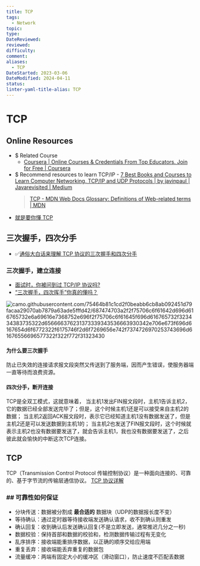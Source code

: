 ```yaml
---
title: TCP
tags:
  - Network
topic: 
type: 
DateReviewed: 
reviewed: 
difficulty: 
comment: 
aliases:
  - TCP
DateStarted: 2023-03-06
DateModified: 2024-04-11
status: 
linter-yaml-title-alias: TCP
---
```


# TCP

## Online Resources

- $ Related Course
  - [Coursera | Online Courses & Credentials From Top Educators. Join for Free | Coursera](https://www.coursera.org/learn/computer-networking/home/week/1)
- $ Recommend resources to learn TCP/IP - [7 Best Books and Courses to Learn Computer Networking, TCP/IP and UDP Protocols | by javinpaul | Javarevisited | Medium](https://medium.com/javarevisited/5-best-books-and-courses-to-learn-computer-networking-tcp-ip-and-udp-protocols-5a0e4dce75fa)
  > [TCP - MDN Web Docs Glossary: Definitions of Web-related terms | MDN](https://developer.mozilla.org/en-US/docs/Glossary/TCP)
- [就是要你懂 TCP](https://link.juejin.cn/?target=http%3A%2F%2Fjm.taobao.org%2F2017%2F06%2F08%2F20170608%2F "http://jm.taobao.org/2017/06/08/20170608/")
## 三次握手，四次分手
- ✅[通俗大白话来理解 TCP 协议的三次握手和四次分手](https://link.juejin.cn/?target=https%3A%2F%2Fgithub.com%2Fjawil%2Fblog%2Fissues%2F14 "https://github.com/jawil/blog/issues/14")
### 三次握手，建立连接
- [面试时，你被问到过 TCP/IP 协议吗?](https://juejin.cn/post/6844903472559718407 "https://juejin.cn/post/6844903472559718407")
- [“三次握手，四次挥手”你真的懂吗？](https://link.juejin.cn/?target=https%3A%2F%2Fzhuanlan.zhihu.com%2Fp%2F53374516 "https://zhuanlan.zhihu.com/p/53374516")

![camo.githubusercontent.com/75464b81c1cd2f0beabb6cb8ab092451d79facaa29070ab7879a63ade5fffd42/687474703a2f2f75706c6f61642d696d616765732e6a69616e7368752e696f2f75706c6f61645f696d616765732f323434383735322d656666376231373339343536663930342e706e673f696d6167654d6f6772322f6175746f2d6f7269656e742f7374726970253743696d61676556696577322f322f772f31323430](https://camo.githubusercontent.com/75464b81c1cd2f0beabb6cb8ab092451d79facaa29070ab7879a63ade5fffd42/687474703a2f2f75706c6f61642d696d616765732e6a69616e7368752e696f2f75706c6f61645f696d616765732f323434383735322d656666376231373339343536663930342e706e673f696d6167654d6f6772322f6175746f2d6f7269656e742f7374726970253743696d61676556696577322f322f772f31323430)

#### 为什么要三次握手
防止已失效的连接请求报文段突然又传送到了服务端，因而产生错误，使服务器端一直等待而浪费资源。
#### 四次分手，断开连接
TCP是全双工模式，这就意味着，
当主机1发出FIN报文段时，主机1告诉主机2，它的数据已经全部发送完毕了；但是，这个时候主机1还是可以接受来自主机2的数据；
当主机2返回ACK报文段时，表示它已经知道主机1没有数据发送了，但是主机2还是可以发送数据到主机1的；
当主机2也发送了FIN报文段时，这个时候就表示主机2也没有数据要发送了，就会告诉主机1，我也没有数据要发送了，之后彼此就会愉快的中断这次TCP连接。
## TCP
TCP（Transmission Control Protocol 传输控制协议）是一种面向连接的、可靠的、基于字节流的传输层通信协议。
[TCP 协议详解](https://juejin.cn/post/6844903685563105293 "https://juejin.cn/post/6844903685563105293")
### ## 可靠性如何保证

- 分块传送：数据被分割成 **最合适的** 数据块（UDP的数据报长度不变）
- 等待确认：通过定时器等待接收端发送确认请求，收不到确认则重发
- 确认回复：收到确认后发送确认回复(不是立即发送，通常推迟几分之一秒)
- 数据校验：保持首部和数据的校验和，检测数据传输过程有无变化
- 乱序排序：接收端能重排序数据，以正确的顺序交给应用端
- 重复丢弃：接收端能丢弃重复的数据包
- 流量缓冲：两端有固定大小的缓冲区（滑动窗口），防止速度不匹配丢数据








